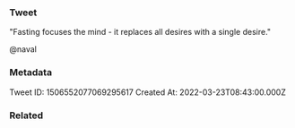 ### Tweet
"Fasting focuses the mind - it replaces all desires with a single desire."

@naval

### Metadata
Tweet ID: 1506552077069295617
Created At: 2022-03-23T08:43:00.000Z

### Related

